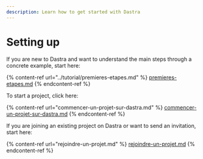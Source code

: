 ```yaml
---
description: Learn how to get started with Dastra
---
```


# Setting up

If you are new to Dastra and want to understand the main steps through a concrete example, start here:

{% content-ref url="../tutorial/premieres-etapes.md" %}
[premieres-etapes.md](../tutorial/premieres-etapes.md)
{% endcontent-ref %}

To start a project, click here:

{% content-ref url="commencer-un-projet-sur-dastra.md" %}
[commencer-un-projet-sur-dastra.md](commencer-un-projet-sur-dastra.md)
{% endcontent-ref %}

If you are joining an existing project on Dastra or want to send an invitation, start here:

{% content-ref url="rejoindre-un-projet.md" %}
[rejoindre-un-projet.md](rejoindre-un-projet.md)
{% endcontent-ref %}





